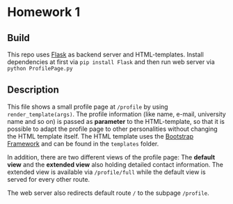 # Homework 1

## Build
This repo uses [Flask](https://flask.palletsprojects.com/en/2.0.x/) as backend server and HTML-templates. 
Install dependencies at first via ``pip install Flask`` and then run web server via ``python ProfilePage.py``

## Description
This file shows a small profile page at ``/profile`` by using ``render_template(args)``. The profile information (like name, e-mail, university name and so on) is passed as **parameter** to the HTML-template, so that it is possible to adapt the profile page to other personalities without changing the HTML template itself. The HTML template uses the [Bootstrap Framework](https://getbootstrap.com/docs/5.0/getting-started/introduction/) and can be found in the ``templates`` folder.

In addition, there are two different views of the profile page: The **default view** and the **extended view** also holding detailed contact information. The extended view is available via ``/profile/full`` while the default view is served for every other route.

The web server also redirects default route ``/`` to the subpage ``/profile``.